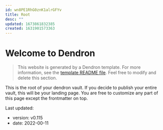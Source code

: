 ```yaml
---
id: wn8PE1RhG0znK1alrGFYv
title: Root
desc: ""
updated: 1673861832385
created: 1631901573363
---
```


# Welcome to Dendron

> This website is generated by a Dendron template. For more information, see the [template README file](https://github.com/dendronhq/template.publish.github-action/). Feel free to modify and delete this section.

This is the root of your dendron vault. If you decide to publish your entire vault, this will be your landing page. You are free to customize any part of this page except the frontmatter on top.

Last updated:

- version: v0.115
- date: 2022-00-11
